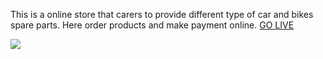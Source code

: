 This is a online store that carers to provide different type of car and bikes spare parts. Here order products and make payment online.
[GO LIVE](https://spareshub-website-clone.netlify.app/)





<img src = "https://spareshub-website-clone.netlify.app/img/cars1.png"/>
